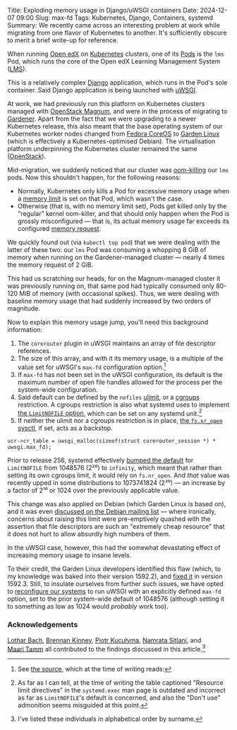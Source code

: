 Title: Exploding memory usage in Django/uWSGI containers
Date: 2024-12-07 09:00
Slug: max-fd
Tags: Kubernetes, Django, Containers, systemd
Summary: We recently came across an interesting problem at work while migrating from one flavor of Kubernetes to another. It's sufficiently obscure to merit a brief write-up for reference.

When running [Open edX](https://openedx.org/) on [Kubernetes](https://kubernetes.io) clusters, one of its [Pods](https://kubernetes.io/docs/concepts/workloads/pods/) is the `lms` Pod, which runs the core of the Open edX Learning Management System ([LMS](https://github.com/openedx/edx-platform/tree/master/lms)).

This is a relatively complex [Django](https://www.djangoproject.com/) application, which runs in the Pod's sole container.
Said Django application is being launched with [uWSGI](https://uwsgi-docs.readthedocs.io/).

At work, we had previously run this platform on Kubernetes clusters managed with [OpenStack Magnum](https://docs.openstack.org/magnum/), and were in the process of migrating to [Gardener](https://gardener.cloud/).
Apart from the fact that we were upgrading to a newer Kubernetes release, this also meant that the base operating system of our Kubernetes worker nodes changed from [Fedora CoreOS](https://fedoraproject.org/coreos/) to [Garden Linux](https://github.com/gardenlinux/gardenlinux) (which is effectively a Kubernetes-optimised Debian).
The virtualisation platform underpinning the Kubernetes cluster remained the same ([OpenStack](https://docs.openstack.org/)).

Mid-migration, we suddenly noticed that our cluster was [oom-killing](https://en.wikipedia.org/wiki/Out_of_memory#Recovery) our `lms` pods.
Now this shouldn't happen, for the following reasons:

* Normally, Kubernetes only kills a Pod for excessive memory usage when a [memory limit](https://kubernetes.io/docs/tasks/configure-pod-container/assign-memory-resource/) is set on that Pod, which wasn't the case.
* Otherwise (that is, with no memory limit set), Pods get killed only by the "regular" kernel oom-killer, and that should only happen when the Pod is grossly misconfigured — that is, its actual memory usage far exceeds its configured [memory request](https://kubernetes.io/docs/concepts/configuration/manage-resources-containers/#requests-and-limits).

We quickly found out (via `kubectl top pod`) that we were dealing with the latter of these two: our `lms` Pod was consuming a whopping 8 GiB of memory when running on the Gardener-managed cluster — nearly 4 times the memory request of 2 GiB.

This had us scratching our heads, for on the Magnum-managed cluster it was previously running on, that same pod had typically consumed only 80-120 MiB of memory (with occasional spikes).
Thus, we were dealing with baseline memory usage that had suddenly increased by two orders of magnitude.

Now to explain this memory usage jump, you'll need this background information:

1. The `corerouter` plugin in uWSGI maintains an array of file descriptor references.
2. The size of this array, and with it its memory usage, is a multiple of the value set for uWSGI's `max-fd` configuration option.[^corerouter]
3. If `max-fd` has not been set in the uWSGI configuration, its default is the maximum number of open file handles allowed for the process per the system-wide configuration.
4. Said default can be defined by the `nofiles` [ulimit](https://www.man7.org/linux/man-pages/man5/limits.conf.5.html), or a [cgroups](https://wiki.archlinux.org/title/Cgroups) restriction.
   A cgroups restriction is also what systemd uses to implement [the `LimitNOFILE` option](https://www.freedesktop.org/software/systemd/man/latest/systemd.exec.html#Process%20Properties), which can be set on any systemd unit.[^man-outdated]
5. If neither the ulimit nor a cgroups restriction is in place, [the `fs.nr_open` sysctl](https://www.kernel.org/doc/Documentation/sysctl/fs.txt), if set, acts as a backstop. 

[^corerouter]: See [the source](https://github.com/unbit/uwsgi/blob/master/plugins/corerouter/corerouter.c#L705), which at the time of writing reads:
  ```
  ucr->cr_table = uwsgi_malloc(sizeof(struct corerouter_session *) * uwsgi.max_fd);
  ```

[^man-outdated]: As far as I can tell, at the time of writing the table captioned "Resource limit directives" in the `systemd.exec` man page is outdated and incorrect as far as `LimitNOFILE`'s default is concerned, and also the "Don't use" admonition seems misguided at this point.

Prior to release 256, systemd effectively [bumped the default](https://github.com/systemd/systemd/pull/29322) for `LimitNOFILE` from 1048576 (2²⁰) to `infinity`, which meant that rather than setting its own cgroups limit, it would rely on `fs.nr_open`.
And *that* value was recently upped in some distributions to 1073741824 (2³⁰) — an increase by a factor of 2¹⁰ or 1024 over the previously applicable value.

This change was also applied on Debian (which Garden Linux is based on), and it was even [discussed on the Debian mailing list](https://lists.debian.org/debian-devel/2024/06/msg00041.html) — where ironically, concerns about raising this limit were pre-emptively quashed with the assertion that file descriptors are such an "extremely cheap resource" that it does not hurt to allow absurdly high numbers of them.

In the uWSGI case, however, this had the somewhat devastating effect of increasing memory usage to insane levels.

To their credit, the Garden Linux developers identified this flaw (which, to my knowledge was baked into their version 1592.2), and [fixed it](https://github.com/gardenlinux/gardenlinux/pull/2442) in version 1592.3.
Still, to insulate ourselves from further such issues, we have opted to [reconfigure our systems](https://uwsgi-docs.readthedocs.io/en/latest/Configuration.html) to run uWSGI with an explicitly defined `max-fd` option, set to the prior system-wide default of 1048576 (although setting it to something as low as 1024 would *probably* work too). 

### Acknowledgements

[Lothar Bach](https://github.com/lotharbach), [Brennan Kinney](https://github.com/polarathene), [Piotr Kucułyma](https://github.com/pkdevpl), [Namrata Sitlani](https://github.com/NamrataSitlani), and [Maari Tamm](https://github.com/mrtmm) all contributed to the findings discussed in this article.[^order]

[^order]: I've listed these individuals in alphabetical order by surname.
